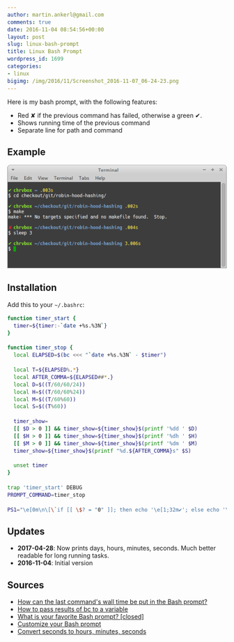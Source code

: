 ```yaml
---
author: martin.ankerl@gmail.com
comments: true
date: 2016-11-04 08:54:56+00:00
layout: post
slug: linux-bash-prompt
title: Linux Bash Prompt
wordpress_id: 1699
categories:
- linux
bigimg: /img/2016/11/Screenshot_2016-11-07_06-24-23.png
---
```


Here is my bash prompt, with the following features:

 	
* Red ✘ if the previous command has failed, otherwise a green ✔.
* Shows running time of the previous command
* Separate line for path and command

## Example

![screenshot_2016-11-07_06-24-23](/img/2016/11/Screenshot_2016-11-07_06-24-23.png)

## Installation

Add this to your `~/.bashrc`:
 
```bash   
function timer_start {
  timer=${timer:-`date +%s.%3N`}
}
  
function timer_stop {
  local ELAPSED=$(bc <<< "`date +%s.%3N` - $timer")

  local T=${ELAPSED%.*} 
  local AFTER_COMMA=${ELAPSED##*.}
  local D=$((T/60/60/24))
  local H=$((T/60/60%24))
  local M=$((T/60%60))
  local S=$((T%60))

  timer_show=
  [[ $D > 0 ]] && timer_show=${timer_show}$(printf '%dd ' $D)
  [[ $H > 0 ]] && timer_show=${timer_show}$(printf '%dh ' $H)
  [[ $M > 0 ]] && timer_show=${timer_show}$(printf '%dm ' $M)
  timer_show=${timer_show}$(printf "%d.${AFTER_COMMA}s" $S)
  
  unset timer
}
  
trap 'timer_start' DEBUG
PROMPT_COMMAND=timer_stop
  
PS1="\e[0m\n\[\`if [[ \$? = "0" ]]; then echo '\e[1;32m✔'; else echo '\e[1;31m✘' ; fi\` \e[1;32m\h\e[0m \e[1;94m\w\e[0m \e[93m\${timer_show}\e[0m\n\$ "
```

## Updates

* **2017-04-28**: Now prints days, hours, minutes, seconds. Much better readable for long running tasks.
* **2016-11-04**: Initial version

## Sources

  * [How can the last command's wall time be put in the Bash prompt?](http://stackoverflow.com/a/1862762/48181)
  * [How to pass results of bc to a variable](http://askubuntu.com/a/229451/14585)
  * [What is your favorite Bash prompt? [closed]](http://stackoverflow.com/a/103874/48181)
  * [Customize your Bash prompt](https://makandracards.com/makandra/1090-customize-your-bash-prompt)
  * [Convert seconds to hours, minutes, seconds](http://stackoverflow.com/a/32164707/48181)